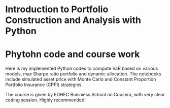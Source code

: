# Introduction  to  Portfolio  Construction  and  Analysis  with  Python
# Phytohn code and course work 
Here is my implemented Python codes to compute VaR based on various models,
max Sharpe ratio portfolio and dynamic allocation. 
The notebooks include simulated asset price with Monte Carlo and Constant Proportion Portfolio Insurance (CPPI) strategies.

The course is given by EDHEC Buisniess School on Cousera, with very clear coding session. Highly recommended!
